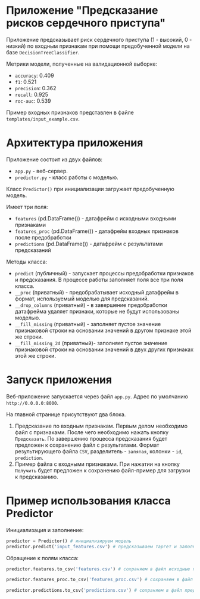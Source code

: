 # Приложение "Предсказание рисков сердечного приступа"
Приложение предсказывает риск сердечного приступа (1 - высокий, 0 - низкий) по входным признакам при помощи предобученной модели на базе `DecisionTreeClassifier`.

Метрики модели, полученные на валидационной выборке:
- `accuracy`: 0.409
- `f1`: 0.521
- `precision`: 0.362
- `recall`: 0.925
- `roc-auc`: 0.539

Пример входных признаков представлен в файле `templates/input_example.csv`.

# Архитектура приложения
Приложение состоит из двух файлов:
- `app.py` - веб-сервер.
- `predictor.py` - класс работы с моделью.

Класс `Predictor()` при инициализации загружает предобученную модель.

Имеет три поля:
- `features` (pd.DataFrame()) - датафрейм с исходными входными признаками
- `features_proc` (pd.DataFrame()) - датафрейм входных признаков после предобработки
- `predictions` (pd.DataFrame()) - датафрейм с результатами предсказаний

Методы класса:
- `predict` (публичный) - запускает процессы предобработки признаков и предсказания. В процессе работы заполняет поля все три поля класса.
- `__proc` (приватный) - предобрабатывает исходный датафрейм в формат, используемый моделью для предсказаний.
- `__drop_columns` (приватный) - в завершение предобработки датафрейма удаляет признаки, которые не будут использованы моделью.
- `__fill_missing` (приватный) - заполняет пустое значение признаковой строки на основании значений в другом признаке этой же строки.
- `__fill_missing_2d` (приватный)- заполняет пустое значение признаковой строки на основании значений в двух других признаках этой же строки.

# Запуск приложения
Веб-приложение запускается через файл `app.py`. Адрес по умолчанию `http://0.0.0.0:8000`.

На главной странице присутствуют два блока.
1. Предсказание по входным признакам. Первым делом необходимо файл с признаками. После чего необходимо нажать кнопку `Предсказать`. По завершению процесса предсказания будет предложен к сохранению файл с результатами. Формат результирующего файла `CSV`, разделитель - `запятая`, колонки - `id`, `prediction`.
2. Пример файла с входными признаками. При нажатии на кнопку `Получить` будет предложен к сохранению файл-пример для загрузки к предсказанию.

# Пример использования класса Predictor
Инициализация и заполнение:
```py
predictor = Predictor() # инициализируем модель
predictor.predict('input_features.csv') # предсказываем таргет и заполняем поля класса
```
Обращение к полям класса:
```py
predictor.features.to_csv('features.csv') # сохраняем в файл исходные признаки (файл аналогичен загружаемому - input_features.csv)
```
```py
predictor.features_proc.to_csv('features_proc.csv') # сохраняем в файл предобработанные признаки
```
```py
predictor.predictions.to_csv('predictions.csv') # сохраняем в файл предсказанные метки
```